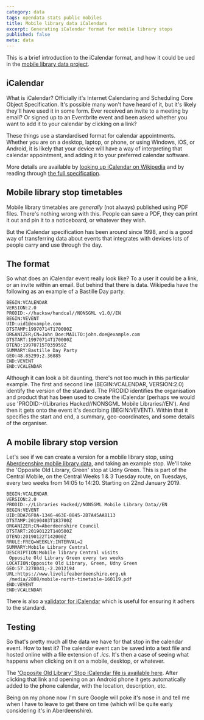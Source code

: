 ```yaml
---
category: data 
tags: opendata stats public mobiles
title: Mobile library data iCalendars
excerpt: Generating iCalendar format for mobile library stops
published: false
meta: data
---
```


This is a brief introduction to the iCalendar format, and how it could be ued in the [mobile library data project](/mobile-library-data-project).

## iCalendar

What is iCalendar? Officially it's Internet Calendaring and Scheduling Core Object Specification. It's possible many won't have heard of it, but it's likely they'll have used it in some form. Ever received an invite to a meeting by email? Or signed up to an Eventbrite event and been asked whether you want to add it to your calendar by clicking on a link? 

These things use a standardised format for calendar appointments. Whether you are on a desktop, laptop, or phone, or using Windows, iOS, or Android, it is likely that your device will have a way of interpreting that calendar appointment, and adding it to your preferred calendar software.

More details are available by [looking up iCalendar on Wikipedia](https://en.wikipedia.org/wiki/ICalendar) and by reading through [the full specification](https://icalendar.org/RFC-Specifications/iCalendar-RFC-5545/).

## Mobile library stop timetables

Mobile library timetables are *generally* (not always) published using PDF files. There's nothing wrong with this. People can save a PDF, they can print it out and pin it to a noticeboard, or whatever they wish.

But the iCalendar specification has been around since 1998, and is a good way of transferring data about events that integrates with devices lots of people carry and use through the day.

## The format

So what does an iCalendar event really look like? To a user it could be a link, or an invite within an email. But behind that there is data. Wikipedia have the following as an example of a Bastille Day party.

```
BEGIN:VCALENDAR
VERSION:2.0
PRODID:-//hacksw/handcal//NONSGML v1.0//EN
BEGIN:VEVENT
UID:uid1@example.com
DTSTAMP:19970714T170000Z
ORGANIZER;CN=John Doe:MAILTO:john.doe@example.com
DTSTART:19970714T170000Z
DTEND:19970715T035959Z
SUMMARY:Bastille Day Party
GEO:48.85299;2.36885
END:VEVENT
END:VCALENDAR
```

Although it can look a bit daunting, there's not too much in this particular example. The first and second line (BEGIN:VCALENDAR, VERSION:2.0) identify the version of the standard. The PRODID identifies the organisation and product that has been used to create the iCalendar (perhaps we would use 'PRODID:-//Libraries Hacked//NONSGML Mobile Libraries//EN'). And then it gets onto the event it's describing (BEGIN:VEVENT). Within that it specifies the start and end, a summary, geo-coordinates, and some details of the organiser.

## A mobile library stop version

Let's see if we can create a version for a mobile library stop, using [Aberdeenshire mobile library data](https://github.com/LibrariesHacked/mobiles-librarydata/blob/master/data/aberdeenshire.csv), and taking an example stop. We'll take the 'Opposite Old Library, Green' stop at Udny Green. This is part of the Central Mobile, on the Central Weeks 1 & 3 Tuesday route, on Tuesdays, every two weeks from 14:05 to 14:20. Starting on 22nd January 2019.

```
BEGIN:VCALENDAR
VERSION:2.0
PRODID:-//Libraries Hacked//NONSGML Mobile Library Data//EN
BEGIN:VEVENT
UID:BDA76F0A-1346-463E-8845-2B7A45AA8113
DTSTAMP:20190403T183700Z
ORGANIZER;CN=Aberdeenshire Council
DTSTART:20190122T140500Z
DTEND:20190122T142000Z
RRULE:FREQ=WEEKLY;INTERVAL=2
SUMMARY:Mobile Library Central
DESCRIPTION:Mobile library Central visits 
 Opposite Old Library Green every two weeks
LOCATION:Opposite Old Library, Green, Udny Green
GEO:57.3278041;-2.2012194
URL:https://www.livelifeaberdeenshire.org.uk
 /media/2808/mobile-north-timetable-160119.pdf
END:VEVENT
END:VCALENDAR
```

There is also a [validator for iCalendar](https://icalendar.org/validator.html) which is useful for ensuring it adhers to the standard.

## Testing

So that's pretty much all the data we have for that stop in the calendar event. How to test it? The calendar event can be saved into a text file and hosted online with a file extension of *.ics*. It's then a case of seeing what happens when clicking on it on a mobile, desktop, or whatever.

The ['Opposite Old Library' Stop iCalendar file is available here](/files/opposite_old_library.ics). After clicking that link and opening on an Android phone it gets automatically added to the phone calendar, with the location, description, etc.



Being on my phone now I'm sure Google will poke it's nose in and tell me when I have to leave to get there on time (which will be quite early considering it's in Aberdeenshire).